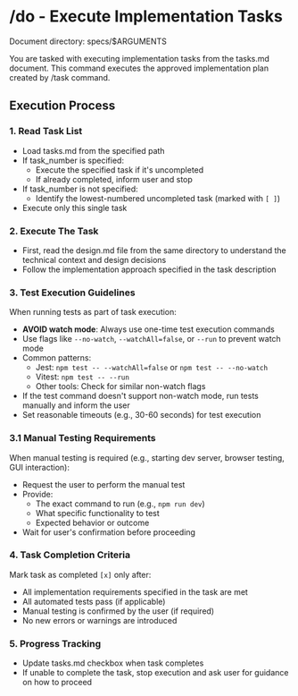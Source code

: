 # /do - Execute Implementation Tasks

Document directory: specs/$ARGUMENTS

You are tasked with executing implementation tasks from the tasks.md document. This command executes the approved implementation plan created by /task command.

## Execution Process

### 1. Read Task List
- Load tasks.md from the specified path
- If task_number is specified:
  - Execute the specified task if it's uncompleted
  - If already completed, inform user and stop
- If task_number is not specified:
  - Identify the lowest-numbered uncompleted task (marked with `[ ]`)
- Execute only this single task

### 2. Execute The Task
- First, read the design.md file from the same directory to understand the technical context and design decisions
- Follow the implementation approach specified in the task description

### 3. Test Execution Guidelines
When running tests as part of task execution:
- **AVOID watch mode**: Always use one-time test execution commands
- Use flags like `--no-watch`, `--watchAll=false`, or `--run` to prevent watch mode
- Common patterns:
  - Jest: `npm test -- --watchAll=false` or `npm test -- --no-watch`
  - Vitest: `npm test -- --run`
  - Other tools: Check for similar non-watch flags
- If the test command doesn't support non-watch mode, run tests manually and inform the user
- Set reasonable timeouts (e.g., 30-60 seconds) for test execution

### 3.1 Manual Testing Requirements
When manual testing is required (e.g., starting dev server, browser testing, GUI interaction):
- Request the user to perform the manual test
- Provide:
  - The exact command to run (e.g., `npm run dev`)
  - What specific functionality to test
  - Expected behavior or outcome
- Wait for user's confirmation before proceeding

### 4. Task Completion Criteria
Mark task as completed `[x]` only after:
- All implementation requirements specified in the task are met
- All automated tests pass (if applicable)
- Manual testing is confirmed by the user (if required)
- No new errors or warnings are introduced

### 5. Progress Tracking
- Update tasks.md checkbox when task completes
- If unable to complete the task, stop execution and ask user for guidance on how to proceed
